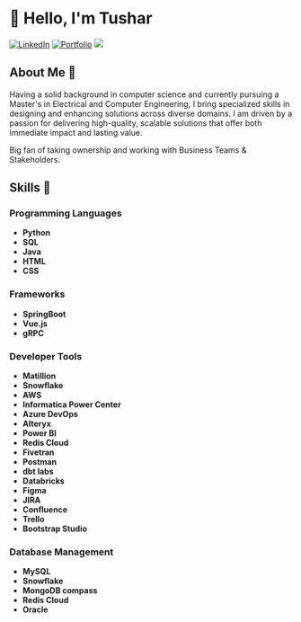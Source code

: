 # 👋 Hello, I'm Tushar

[![LinkedIn](https://img.shields.io/badge/LinkedIn-Connect-blue)](https://www.linkedin.com/in/tushar-mukker-a08950156/)
[![Portfolio](https://img.shields.io/badge/Portfolio-Visit-orange)](https://tmukker.github.io/portfolio/)
![](https://komarev.com/ghpvc/?tmukker)
## About Me 🔭 

Having a solid background in computer science and currently pursuing a Master's in Electrical and Computer Engineering, I bring specialized skills in designing and enhancing solutions across diverse domains. I am driven by a passion for delivering high-quality, scalable solutions that offer both immediate impact and lasting value. 

Big fan of taking ownership and working with Business Teams & Stakeholders.

## Skills 🧰

### Programming Languages
- **Python**
- **SQL**
- **Java**
- **HTML**
- **CSS**

### Frameworks
- **SpringBoot**
- **Vue.js**
- **gRPC**
  
### Developer Tools
- **Matillion**
- **Snowflake**
- **AWS**
- **Informatica Power Center**
- **Azure DevOps**
- **Alteryx**
- **Power BI**
- **Redis Cloud**
- **Fivetran**
- **Postman**
- **dbt labs**
- **Databricks**
- **Figma**
- **JIRA**
- **Confluence**
- **Trello**
- **Bootstrap Studio**

### Database Management
- **MySQL**
- **Snowflake**
- **MongoDB compass**
- **Redis Cloud**
- **Oracle**
